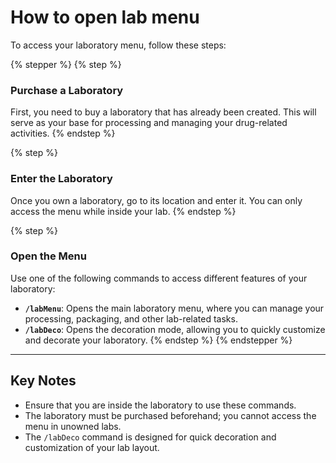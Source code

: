# How to open lab menu

To access your laboratory menu, follow these steps:

{% stepper %}
{% step %}
### **Purchase a Laboratory**

First, you need to buy a laboratory that has already been created. This will serve as your base for processing and managing your drug-related activities.
{% endstep %}

{% step %}
### **Enter the Laboratory**

Once you own a laboratory, go to its location and enter it. You can only access the menu while inside your lab.
{% endstep %}

{% step %}
### **Open the Menu**

Use one of the following commands to access different features of your laboratory:

* **`/labMenu`**: Opens the main laboratory menu, where you can manage your processing, packaging, and other lab-related tasks.
* **`/labDeco`**: Opens the decoration mode, allowing you to quickly customize and decorate your laboratory.
{% endstep %}
{% endstepper %}

***

## **Key Notes**

* Ensure that you are inside the laboratory to use these commands.
* The laboratory must be purchased beforehand; you cannot access the menu in unowned labs.
* The `/labDeco` command is designed for quick decoration and customization of your lab layout.
